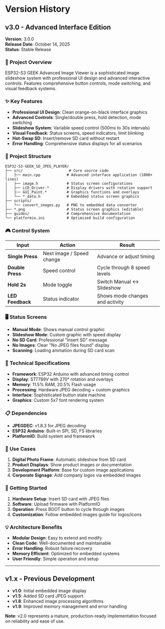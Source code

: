 # Version History

## v3.0 - Advanced Interface Edition
**Version**: 3.0.0  
**Release Date**: October 14, 2025  
**Status**: Stable Release

### 🎯 **Project Overview**
ESP32-S3 GEEK Advanced Image Viewer is a sophisticated image slideshow system with professional UI design and advanced interactive controls. Features comprehensive button controls, mode switching, and visual feedback systems.

### ✨ **Key Features**
- **Professional UI Design**: Clean orange-on-black interface graphics
- **Advanced Controls**: Single/double press, hold detection, mode switching
- **Slideshow System**: Variable speed control (500ms to 30s intervals)
- **Visual Feedback**: Status screens, speed indicators, limit blinking
- **Hot-Swap SD**: Insert/remove SD card without restart
- **Error Handling**: Comprehensive status displays for all scenarios

### 📁 **Project Structure**
```
ESP32-S3-GEEK_SD_JPEG_PLAYER/
├── src/                     # Core source code
│   ├── main.cpp            # Advanced interface application (1000+ lines)
│   ├── image.h             # Status screen configurations
│   ├── LCD_Driver.*        # Display drivers with rotation support
│   ├── GUI_Paint.*         # Graphics functions and overlays
│   └── *_data.h            # Embedded status screen graphics
├── scripts/
│   └── convert_images.py   # PNG to embedded data converter
├── *.png                   # Status screen graphics (editable)
├── guides/                 # Comprehensive documentation
└── platformio.ini          # Optimized build configuration
```

### 🎮 **Control System**
| Input | Action | Result |
|-------|--------|--------|
| **Single Press** | Next image / Speed change | Advance or adjust timing |
| **Double Press** | Speed control | Cycle through 8 speed levels |
| **Hold 2s** | Mode toggle | Switch Manual ↔ Slideshow |
| **LED Feedback** | Status indicator | Shows mode changes and activity |

### 🖥️ **Status Screens**
- **Manual Mode**: Shows manual control graphic
- **Slideshow Mode**: Custom graphic with speed display
- **No SD Card**: Professional "Insert SD" message
- **No Images**: Clear "No JPEG files found" display
- **Scanning**: Loading animation during SD card scan

### 🔧 **Technical Specifications**
- **Framework**: ESP32 Arduino with advanced timing control
- **Display**: ST7789V with 270° rotation and overlays  
- **Memory**: 11.5% RAM, 20.5% Flash usage
- **Processing**: Hardware JPEG decoding + custom graphics
- **Interface**: Sophisticated button state machine
- **Graphics**: Custom 5x7 font rendering system

### 📋 **Dependencies**
- **JPEGDEC**: v1.8.3 for JPEG decoding
- **ESP32 Arduino**: Built-in SPI, SD, FS libraries
- **PlatformIO**: Build system and framework

### 🎯 **Use Cases**
1. **Digital Photo Frame**: Automatic slideshow from SD card
2. **Product Displays**: Show product images or documentation
3. **Development Platform**: Base for custom image applications
4. **Corporate Signage**: Add company logos via embedded images

### 🚀 **Getting Started**
1. **Hardware Setup**: Insert SD card with JPEG files
2. **Software**: Upload firmware with PlatformIO
3. **Operation**: Press BOOT button to cycle through images
4. **Customization**: Follow embedded images guide for logos/icons

### 💡 **Architecture Benefits**
- **Modular Design**: Easy to extend and modify
- **Clean Code**: Well-documented and maintainable
- **Error Handling**: Robust failure recovery
- **Memory Efficient**: Optimized for embedded systems
- **User Friendly**: Simple operation and setup

---

## v1.x - Previous Development
- **v1.0**: Initial embedded image display
- **v1.5**: Added SD card JPEG support
- **v1.8**: Enhanced image processing algorithms
- **v1.9**: Improved memory management and error handling

**Note**: v2.0 represents a mature, production-ready implementation focused on reliability and ease of use.